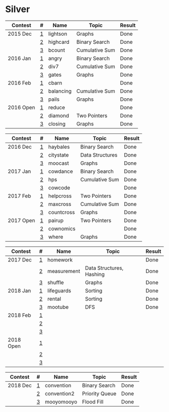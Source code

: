 #  Silver

| Contest         | #                          | Name | Topic            | Result                 |
| ------------- | ------------------------------------- |---------------| ---------------------- | - |
| 2015 Dec | [1](http://www.usaco.org/index.php?page=viewproblem2&cpid=570) | lightson | Graphs | Done |
| | [2](http://www.usaco.org/index.php?page=viewproblem2&cpid=571) | highcard | Binary Search | Done |
| | [3](http://www.usaco.org/index.php?page=viewproblem2&cpid=572) | bcount | Cumulative Sum | Done |
| 2016 Jan | [1](http://www.usaco.org/index.php?page=viewproblem2&cpid=594) | angry | Binary Search | Done |
| | [2](http://www.usaco.org/index.php?page=viewproblem2&cpid=595) | div7 | Cumulative Sum | Done |
| | [3](http://www.usaco.org/index.php?page=viewproblem2&cpid=596) | gates | Graphs | Done |
| 2016 Feb | [1](http://www.usaco.org/index.php?page=viewproblem2&cpid=618) | cbarn | | Done |
| | [2](http://www.usaco.org/index.php?page=viewproblem2&cpid=619) | balancing | Cumulative Sum | Done |
| | [3](http://www.usaco.org/index.php?page=viewproblem2&cpid=620) | pails | Graphs | Done |
| 2016 Open | [1](http://www.usaco.org/index.php?page=viewproblem2&cpid=642) | reduce | | Done |
| | [2](http://www.usaco.org/index.php?page=viewproblem2&cpid=643) | diamond | Two Pointers | Done |
| | [3](http://www.usaco.org/index.php?page=viewproblem2&cpid=644) | closing | Graphs | Done |

| Contest         | #                          | Name | Topic            | Result                 |
| ------------- | ------------------------------------- |---------------| ---------------------- | - |
| 2016 Dec | [1](http://www.usaco.org/index.php?page=viewproblem2&cpid=666) | haybales | Binary Search | Done |
| | [2](http://www.usaco.org/index.php?page=viewproblem2&cpid=667) | citystate | Data Structures | Done |
| | [3](http://www.usaco.org/index.php?page=viewproblem2&cpid=668) | moocast | Graphs | Done |
| 2017 Jan | [1](http://www.usaco.org/index.php?page=viewproblem2&cpid=690) | cowdance | Binary Search | Done |
| | [2](http://www.usaco.org/index.php?page=viewproblem2&cpid=691) | hps | Cumulative Sum | Done |
| | [3](http://www.usaco.org/index.php?page=viewproblem2&cpid=692) | cowcode | | Done |
| 2017 Feb | [1](http://www.usaco.org/index.php?page=viewproblem2&cpid=714) | helpcross | Two Pointers | Done |
| | [2](http://www.usaco.org/index.php?page=viewproblem2&cpid=715) | maxcross | Cumulative Sum | Done |
| | [3](http://www.usaco.org/index.php?page=viewproblem2&cpid=716) | countcross | Graphs | Done |
| 2017 Open | [1](http://www.usaco.org/index.php?page=viewproblem2&cpid=738) | pairup | Two Pointers | Done |
| | [2](http://www.usaco.org/index.php?page=viewproblem2&cpid=739) | cownomics | | Done |
| | [3](http://www.usaco.org/index.php?page=viewproblem2&cpid=740) | where | Graphs| Done |

| Contest         | #                          | Name | Topic            | Result                 |
| ------------- | ------------------------------------- |---------------| ---------------------- | - |
| 2017 Dec | [1](http://www.usaco.org/index.php?page=viewproblem2&cpid=762) | homework |  | Done |
| | [2](http://www.usaco.org/index.php?page=viewproblem2&cpid=763) | measurement | Data Structures, Hashing | Done |
| | [3](http://www.usaco.org/index.php?page=viewproblem2&cpid=764) | shuffle | Graphs | Done |
| 2018 Jan | [1](http://www.usaco.org/index.php?page=viewproblem2&cpid=786) | lifeguards | Sorting | Done |
| | [2](http://www.usaco.org/index.php?page=viewproblem2&cpid=787) | rental | Sorting | Done |
| | [3](http://www.usaco.org/index.php?page=viewproblem2&cpid=788) | mootube | DFS | Done |
| 2018 Feb | [1](http://www.usaco.org/index.php?page=viewproblem2&cpid=714) | | | |
| | [2](http://www.usaco.org/index.php?page=viewproblem2&cpid=715) | | | |
| | [3](http://www.usaco.org/index.php?page=viewproblem2&cpid=716) | | | |
| 2018 Open | [1](http://www.usaco.org/index.php?page=viewproblem2&cpid=738) | | | |
| | [2](http://www.usaco.org/index.php?page=viewproblem2&cpid=739) | | | |
| | [3](http://www.usaco.org/index.php?page=viewproblem2&cpid=740) | | | |

| Contest         | # | Name      | Topic            | Result                 |
| --------------- | - | --------- | ---------------- | ---------------------- |
| 2018 Dec | [1](http://www.usaco.org/index.php?page=viewproblem2&cpid=858) | convention | Binary Search  | Done |
| | [2](http://www.usaco.org/index.php?page=viewproblem2&cpid=859) | convention2 | Priority Queue | Done |
| | [3](http://www.usaco.org/index.php?page=viewproblem2&cpid=860) | mooyomooyo | Flood Fill | Done |
